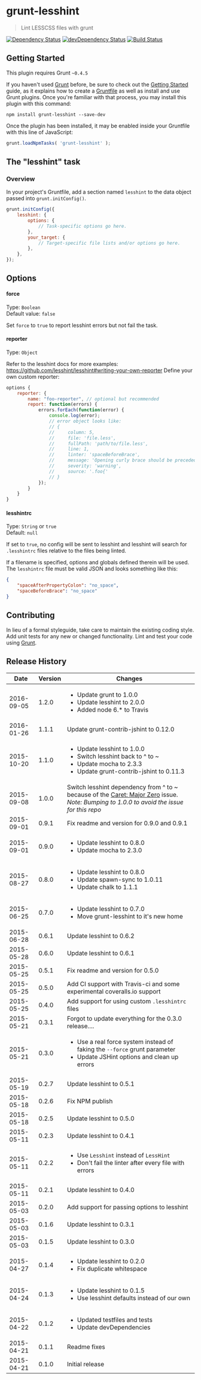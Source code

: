 # grunt-lesshint

> Lint LESSCSS files with grunt

[![Dependency Status](https://david-dm.org/lesshint/grunt-lesshint.svg?theme=shields.io&style=flat)](https://david-dm.org/lesshint/grunt-lesshint)
[![devDependency Status](https://david-dm.org/lesshint/grunt-lesshint/dev-status.svg?theme=shields.io&style=flat)](https://david-dm.org/lesshint/grunt-lesshint#info=devDependencies)
[![Build Status](https://travis-ci.org/lesshint/grunt-lesshint.svg)](https://travis-ci.org/lesshint/grunt-lesshint)

## Getting Started
This plugin requires Grunt `~0.4.5`

If you haven't used [Grunt](http://gruntjs.com/) before, be sure to check out the [Getting Started](http://gruntjs.com/getting-started) guide, as it explains how to create a [Gruntfile](http://gruntjs.com/sample-gruntfile) as well as install and use Grunt plugins. Once you're familiar with that process, you may install this plugin with this command:

```shell
npm install grunt-lesshint --save-dev
```

Once the plugin has been installed, it may be enabled inside your Gruntfile with this line of JavaScript:

```js
grunt.loadNpmTasks( 'grunt-lesshint' );
```

## The "lesshint" task

### Overview
In your project's Gruntfile, add a section named `lesshint` to the data object passed into `grunt.initConfig()`.


```js
grunt.initConfig({
    lesshint: {
        options: {
            // Task-specific options go here.
        },
        your_target: {
            // Target-specific file lists and/or options go here.
        },
    },
});
```
## Options

#### force
Type: `Boolean`  
Default value: `false`

Set `force` to `true` to report lesshint errors but not fail the task.

#### reporter
Type: `Object`

Refer to the lesshint docs for more examples: https://github.com/lesshint/lesshint#writing-your-own-reporter
Define your own custom reporter:

```javascript
options {
    reporter: {
        name: "foo-reporter", // optional but recommended
        report: function(errors) {
            errors.forEach(function(error) {
                console.log(error);
                // error object looks like:
                // {
                //     column: 5,
                //     file: 'file.less',
                //     fullPath: 'path/to/file.less',
                //     line: 1,
                //     linter: 'spaceBeforeBrace',
                //     message: 'Opening curly brace should be preceded by one space.',
                //     severity: 'warning',
                //     source: '.foo{'
                // }
            });
        }
    }
}
```

#### lesshintrc

Type: `String` or `true`  
Default: `null`

If set to `true`, no config will be sent to lesshint and lesshint will search for `.lesshintrc` files relative to the files being linted.

If a filename is specified, options and globals defined therein will be used. The `lesshintrc` file must be valid JSON and looks something like this:

```json
{
    "spaceAfterPropertyColon": "no_space",
    "spaceBeforeBrace": "no_space"
}
```

## Contributing
In lieu of a formal styleguide, take care to maintain the existing coding style. Add unit tests for any new or changed functionality. Lint and test your code using [Grunt](http://gruntjs.com/).

## Release History
|Date|Version|Changes|
|---|---|---|
|2016-09-05|1.2.0|<ul><li>Update grunt to 1.0.0</li><li>Update lesshint to 2.0.0</li><li>Added node 6.* to Travis</li></ul>|
|2016-01-26|1.1.1|Update grunt-contrib-jshint to 0.12.0|
|2015-10-20|1.1.0|<ul><li>Update lesshint to 1.0.0</li><li>Switch lesshint back to ^ to ~</li><li>Update mocha to 2.3.3</li><li>Update grunt-contrib-jshint to 0.11.3</li></ul>|
|2015-09-08|1.0.0|Switch lesshint dependency from ^ to ~ because of the [Caret: Major Zero](https://nodesource.com/blog/semver-tilde-and-caret) issue. *Note: Bumping to 1.0.0 to avoid the issue for this repo*|
|2015-09-01|0.9.1|Fix readme and version for 0.9.0 and 0.9.1|
|2015-09-01|0.9.0|<ul><li>Update lesshint to 0.8.0</li><li>Update mocha to 2.3.0</li></ul>|
|2015-08-27|0.8.0|<ul><li>Update lesshint to 0.8.0</li><li>Update spawn-sync to 1.0.11</li><li>Update chalk to 1.1.1</li></ul>|
|2015-06-25|0.7.0|<ul><li>Update lesshint to 0.7.0</li><li>Move grunt-lesshint to it's new home</li></ul>|
|2015-06-28|0.6.1|Update lesshint to 0.6.2|
|2015-05-28|0.6.0|Update lesshint to 0.6.1|
|2015-05-25|0.5.1|Fix readme and version for 0.5.0|
|2015-05-25|0.5.0|Add CI support with Travis-ci and some experimental coveralls.io support|
|2015-05-25|0.4.0|Add support for using custom ```.lesshintrc``` files|
|2015-05-21|0.3.1|Forgot to update everything for the 0.3.0 release....|
|2015-05-21|0.3.0|<ul><li>Use a real force system instead of faking the <code>--force</code> grunt parameter</li><li>Update JSHint options and clean up errors</li></ul>|
|2015-05-19|0.2.7|Update lesshint to 0.5.1|
|2015-05-18|0.2.6|Fix NPM publish|
|2015-05-18|0.2.5|Update lesshint to 0.5.0|
|2015-05-11|0.2.3|Update lesshint to 0.4.1|
|2015-05-11|0.2.2|<ul><li>Use <code>Lesshint</code> instead of <code>LessHint</code></li><li>Don't fail the linter after every file with errors</li></ul>|
|2015-05-11|0.2.1|Update lesshint to 0.4.0|
|2015-05-03|0.2.0|Add support for passing options to lesshint|
|2015-05-03|0.1.6|Update lesshint to 0.3.1|
|2015-05-03|0.1.5|Update lesshint to 0.3.0|
|2015-04-27|0.1.4|<ul><li>Update lesshint to 0.2.0</li><li>Fix duplicate whitespace</li></ul>|
|2015-04-24|0.1.3|<ul><li>Update lesshint to 0.1.5</li><li>Use lesshint defaults instead of our own</li></ul>|
|2015-04-22|0.1.2|<ul><li>Updated testfiles and tests</li><li>Update devDependencies</li></ul>|
|2015-04-21|0.1.1|Readme fixes|
|2015-04-21|0.1.0|Initial release|
